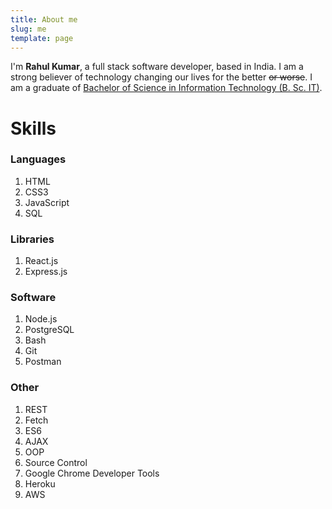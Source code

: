 ```yaml
---
title: About me
slug: me
template: page
---
```


I'm <strong>Rahul Kumar</strong>, a full stack software developer, based in India. I am a strong believer of technology changing our lives for the better <s>or worse</s>. I am a graduate of [Bachelor of Science in Information Technology (B. Sc. IT)](https://en.wikipedia.org/wiki/Bachelor_of_Science_in_Information_Technology).

# Skills

### Languages

1. HTML
2. CSS3
3. JavaScript
4. SQL

### Libraries

1. React.js
2. Express.js

### Software

1. Node.js
2. PostgreSQL
3. Bash
4. Git
5. Postman

### Other

1. REST
2. Fetch
3. ES6
4. AJAX
5. OOP
6. Source Control
7. Google Chrome Developer Tools
8. Heroku
9. AWS
